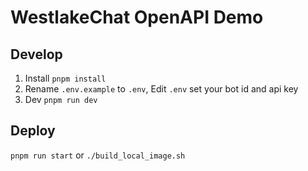 # WestlakeChat OpenAPI Demo
## Develop
1. Install `pnpm install`
2. Rename `.env.example`  to `.env`, Edit `.env` set your bot id and api key
3. Dev `pnpm run dev`

## Deploy
 `pnpm run start` or `./build_local_image.sh`